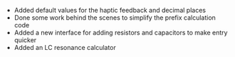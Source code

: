 - Added default values for the haptic feedback and decimal places
- Done some work behind the scenes to simplify the prefix calculation code
- Added a new interface for adding resistors and capacitors to make entry quicker
- Added an LC resonance calculator
